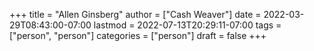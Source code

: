 +++
title = "Allen Ginsberg"
author = ["Cash Weaver"]
date = 2022-03-29T08:43:00-07:00
lastmod = 2022-07-13T20:29:11-07:00
tags = ["person", "person"]
categories = ["person"]
draft = false
+++
